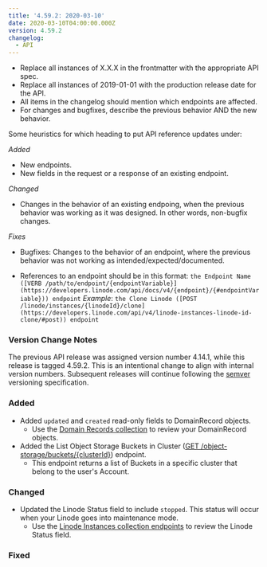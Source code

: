 ```yaml
---
title: '4.59.2: 2020-03-10'
date: 2020-03-10T04:00:00.000Z
version: 4.59.2
changelog:
  - API
---
```

<!-- API changelog requirements - delete this before merging -->

* Replace all instances of X.X.X in the frontmatter with the appropriate API spec.
* Replace all instances of 2019-01-01 with the production release date for the API.
* All items in the changelog should mention which endpoints are affected.
* For changes and bugfixes, describe the previous behavior AND the new behavior.

<!-- Where to put things - delete this before merging -->

Some heuristics for which heading to put API reference updates under:

_Added_

* New endpoints.
* New fields in the request or a response of an existing endpoint.

_Changed_

* Changes in the behavior of an existing endpoing, when the previous behavior was working as it was designed. In other words, non-bugfix changes.

_Fixes_

* Bugfixes: Changes to the behavior of an endpoint, where the previous behavior was not working as intended/expected/documented.

<!-- Sample syntax - delete this before merging -->

* References to an endpoint should be in this format: `the Endpoint Name ([VERB /path/to/endpoint/{endpointVariable}](https://developers.linode.com/api/docs/v4/{endpoint}/{#endpointVariable})) endpoint` _Example_: `the Clone Linode ([POST /linode/instances/{linodeId}/clone](https://developers.linode.com/api/v4/linode-instances-linode-id-clone/#post)) endpoint`

<!-- Fill these sections out: -->

### Version Change Notes

The previous API release was assigned version number 4.14.1, while this release is tagged 4.59.2. This is an intentional change to align with internal version numbers. Subsequent releases will continue following the [semver](https://semver.org/) versioning specification.

### Added

* Added `updated` and `created` read-only fields to DomainRecord objects.
  * Use the [Domain Records collection](https://developers.linode.com/api/v4/domains-domain-id-records) to review your DomainRecord objects.
* Added the List Object Storage Buckets in Cluster ([GET /object-storage/buckets/{clusterId}](/api/v4/object-storage-buckets-cluster-id)) endpoint.
  * This endpoint returns a list of Buckets in a specific cluster that belong to the user's Account.

### Changed

* Updated the Linode Status field to include `stopped`. This status will occur when your Linode goes into maintenance mode. 
  * Use the [Linode Instances collection endpoints](https://developers.linode.com/api/v4/linode-instances) to review the Linode Status field.

### Fixed
